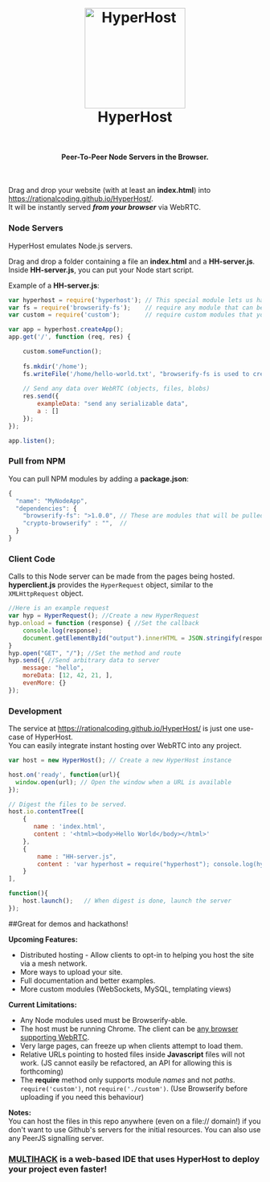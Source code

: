 <h1 align="center">
  <br>
  <a href="https://rationalcoding.github.io/HyperHost/"><img src="https://s12.postimg.org/6asslh8hp/HH_logo.png" alt="HyperHost" width="200"></a>
  <br>
  HyperHost
  <br>
  <br>
</h1>
<h4 align="center">Peer-To-Peer Node Servers in the Browser.</h4>
<br>

Drag and drop your website (with at least an **index.html**) into https://rationalcoding.github.io/HyperHost/.  
It will be instantly served ***from your browser*** via WebRTC.

### Node Servers
HyperHost emulates Node.js servers.

Drag and drop a folder containing a file an **index.html** and a **HH-server.js**.
Inside **HH-server.js**, you can put your Node start script.  

Example of a **HH-server.js**:
```javascript
var hyperhost = require('hyperhost'); // This special module lets us handle WebRTC connections (it's like Express)
var fs = require('browserify-fs');    // require any module that can be Browserified
var custom = require('custom');       // require custom modules that you upload with the "HH-" prefix (ie HH-custom.js"

var app = hyperhost.createApp();
app.get('/', function (req, res) {    

    custom.someFunction();
    
    fs.mkdir('/home');
    fs.writeFile('/home/hello-world.txt', "browserify-fs is used to create a virtual file system!");
    
    // Send any data over WebRTC (objects, files, blobs)
    res.send({
        exampleData: "send any serializable data",
        a : []
    });
});

app.listen();
```

### Pull from NPM

You can pull NPM modules by adding a **package.json**:
```javascript
{
  "name": "MyNodeApp",
  "dependencies": { 
    "browserify-fs": ">1.0.0", // These are modules that will be pulled from NPM
    "crypto-browserify" : "",  //
  }
}
```

### Client Code

Calls to this Node server can be made from the pages being hosted.  
**hyperclient.js** provides the `HyperRequest` object, similar to the `XMLHttpRequest` object.
```javascript
//Here is an example request
var hyp = HyperRequest(); //Create a new HyperRequest
hyp.onload = function (response) { //Set the callback
    console.log(response);
    document.getElementById("output").innerHTML = JSON.stringify(response);
}
hyp.open("GET", "/"); //Set the method and route
hyp.send({ //Send arbitrary data to server
    message: "hello",
    moreData: [12, 42, 21, ],
    evenMore: {}
});
```

### Development

The service at https://rationalcoding.github.io/HyperHost/ is just one use-case of HyperHost.  
You can easily integrate instant hosting over WebRTC into any project.  
```javascript
var host = new HyperHost(); // Create a new HyperHost instance

host.on('ready', function(url){
  window.open(url); // Open the window when a URL is available
});

// Digest the files to be served.
host.io.contentTree([
    {
       name : 'index.html',
       content : '<html><body>Hello World</body></html>'
    },
    {
        name : "HH-server.js",
        content : 'var hyperhost = require("hyperhost"); console.log(hyperhost);'
    }
], 

function(){  
    host.launch();   // When digest is done, launch the server
});
```

##Great for demos and hackathons!

**Upcoming Features:**  
- Distributed hosting - Allow clients to opt-in to helping you host the site via a mesh network.  
- More ways to upload your site.  
- Full documentation and better examples. 
- More custom modules (WebSockets, MySQL, templating views)  

**Current Limitations:**  
- Any Node modules used must be Browserify-able.  
- The host must be running Chrome. The client can be [any browser supporting WebRTC](http://caniuse.com/#feat=rtcpeerconnection).
- Very large pages, can freeze up when clients attempt to load them. 
- Relative URLs pointing to hosted files inside **Javascript** files will not work. (JS cannot easily be refactored, an API for allowing this is forthcoming)
- The **require** method only supports module *names* and not *paths*. `require('custom')`, not `require('./custom')`. (Use Browserify before uploading if you need this behaviour)

**Notes:**  
You can host the files in this repo anywhere (even on a file:// domain!) if you don't want to use Github's servers for the initial resources. You can also use any PeerJS signalling server.

### [MULTIHACK](https://rationalcoding.github.io/multihack) is a web-based IDE that uses HyperHost to deploy your project even faster!

